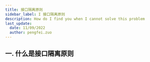 ```yaml
---
title: 接口隔离原则
sidebar_label: I 接口隔离原则
description: How do I find you when I cannot solve this problem
last_update:
  date: 11/09/2022
  author: pengfei.zuo
---
```


## 一. 什么是接口隔离原则

